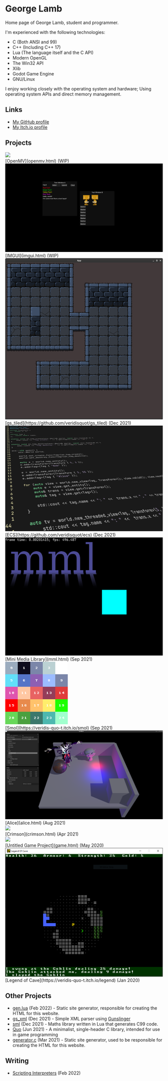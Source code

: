 # George Lamb

Home page of George Lamb, student and programmer.

I'm experienced with the following technologies:
 - C (Both ANSI and 99)
 - C++ (Including C++ 17)
 - Lua (The language itself and the C API)
 - Modern OpenGL
 - The Win32 API
 - Xlib
 - Godot Game Engine
 - GNU/Linux

I enjoy working closely with the operating system and hardware; Using
operating system APIs and direct memory management.

## Links
 - [My GitHub profile](https://github.com/veridisquot)
 - [My Itch.io profile](https://veridis-quo-t.itch.io)

## Projects

<div class="responsive">
	<div class="gallery">
		<img class="thumb" src="https://raw.githubusercontent.com/veridisquot/openmv/master/media/001.png">
		<div class="desc">[OpenMV](openmv.html) (WIP)</div>
	</div>
</div>

<div class="responsive">
	<div class="gallery">
		<img class="thumb" src="media/imgui.png">
		<div class="desc">[IMGUI](imgui.html) (WIP)</div>
	</div>
</div>

<div class="responsive">
	<div class="gallery">
		<img class="thumb" src="media/gs_tiled.png">
		<div class="desc">[gs_tiled](https://github.com/veridisquot/gs_tiled) (Dec 2021)</div>
	</div>
</div>

<div class="responsive">
	<div class="gallery">
		<img class="thumb" src="media/ecs.png">
		<div class="desc">[ECS](https://github.com/veridisquot/ecs) (Dec 2021)</div>
	</div>
</div>

<div class="responsive">
	<div class="gallery">
		<img class="thumb" src="media/mml.png">
		<div class="desc">[Mini Media Library](mml.html) (Sep 2021)</div>
	</div>
</div>

<div class="responsive">
	<div class="gallery">
		<img class="thumb" src="media/smol.png">
		<div class="desc">[Smol](https://veridis-quo-t.itch.io/smol) (Sep 2021)</div>
	</div>
</div>

<div class="responsive">
	<div class="gallery">
		<img class="thumb" src="media/alice_ss_005.png">
		<div class="desc">[Alice](alice.html) (Aug 2021)</div>
	</div>
</div>

<div class="responsive">
	<div class="gallery">
		<img class="thumb" src="media/crimson_screenshot_00_full.png">
		<div class="desc">[Crimson](crimson.html) (Apr 2021)</div>
	</div>
</div>

<div class="responsive">
	<div class="gallery">
		<img class="thumb" src="media/game_project_screenshot_1_full.JPG">
		<div class="desc">[Untitled Game Project](game.html) (May 2020)</div>
	</div>
</div>

<div class="responsive">
	<div class="gallery">
		<img class="thumb" src="media/legend.png">
		<div class="desc">[Legend of Cave](https://veridis-quo-t.itch.io/legend) (Jan 2020)</div>
	</div>
</div>

<div class="clearfix"></div>

## Other Projects

 - [gen.lua](https://raw.githubusercontent.com/veridisquot/veridisquot.github.io/master/gen.lua) (Feb 2022) - Static site generator, responsible for creating the HTML for this website.
 - [gs_xml](https://github.com/veridisquot/gs_xml) (Dec 2021) - Simple XML parser using [Gunslinger](https://github.com/veridisquot/gs_xml)
 - [sml](https://github.com/veridisquot/sml) (Dec 2021) - Maths library written in Lua that generates C99 code.
 - [Quo](quo.html) (Jun 2021) - A minimalist, single-header C library, intended for use in game programming
 - [generator.c](https://raw.githubusercontent.com/veridisquot/veridisquot.github.io/master/generator.c) (Mar 2021) - Static site generator, used to be responsible for creating the HTML for this website.

## Writing
 - [Scripting Interpreters](scrinterp.html) (Feb 2022)
